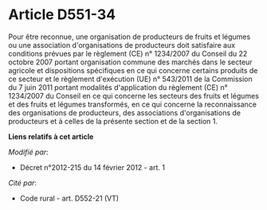 # Article D551-34

Pour être reconnue, une organisation de producteurs de fruits et légumes ou une association d'organisations de producteurs
doit satisfaire aux conditions prévues par le règlement (CE) n° 1234/2007 du Conseil du 22 octobre 2007 portant organisation
commune des marchés dans le secteur agricole et dispositions spécifiques en ce qui concerne certains produits de ce secteur
et le règlement d'exécution (UE) n° 543/2011 de la Commission du 7 juin 2011 portant modalités d'application du règlement
(CE) n° 1234/2007 du Conseil en ce qui concerne les secteurs des fruits et légumes et des fruits et légumes transformés, en
ce qui concerne la reconnaissance des organisations de producteurs, des associations d'organisations de producteurs et à
celles de la présente section et de la section 1.

**Liens relatifs à cet article**

_Modifié par_:

  - Décret n°2012-215 du 14 février 2012 - art. 1

_Cité par_:

  - Code rural - art. D552-21 (VT)
